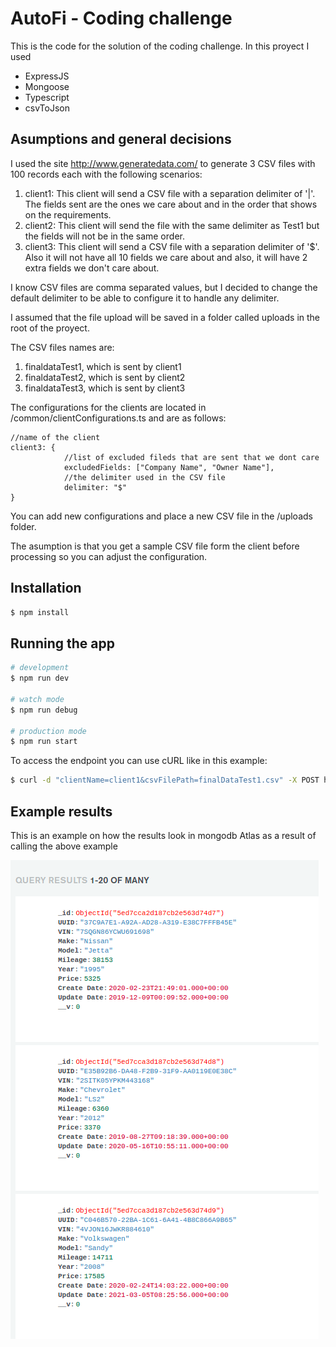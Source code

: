 # AutoFi - Coding challenge

This is the code for the solution of the coding challenge. In this proyect I used

- ExpressJS
- Mongoose
- Typescript
- csvToJson

## Asumptions and general decisions

I used the site http://www.generatedata.com/ to generate 3 CSV files with 100 records each with the following scenarios:

1. client1: This client will send a CSV file with a separation delimiter of '|'. The fields sent are the ones we care about and in the order that shows on the requirements.
2. client2: This client will send the file with the same delimiter as Test1 but the fields will not be in the same order.
3. client3: This client will send a CSV file with a separation delimiter of '$'. Also it will not have all 10 fields we care about and also, it will have 2 extra fields we don't care about.

I know CSV files are comma separated values, but I decided to change the default delimiter to be able to configure it to handle any delimiter.

I assumed that the file upload will be saved in a folder called uploads in the root of the proyect.

The CSV files names are:

1. finaldataTest1, which is sent by client1
2. finaldataTest2, which is sent by client2
3. finaldataTest3, which is sent by client3

The configurations for the clients are located in /common/clientConfigurations.ts and are as follows:
```
//name of the client
client3: {
            //list of excluded fileds that are sent that we dont care
            excludedFields: ["Company Name", "Owner Name"],
            //the delimiter used in the CSV file
            delimiter: "$"
}
```
You can add new configurations and place a new CSV file in the /uploads folder.

The asumption is that you get a sample CSV file form the client before processing so you can adjust the configuration.

## Installation

```bash
$ npm install
```

## Running the app

```bash
# development
$ npm run dev

# watch mode
$ npm run debug

# production mode
$ npm run start
```
To access the endpoint you can use cURL like in this example:
```bash
$ curl -d "clientName=client1&csvFilePath=finalDataTest1.csv" -X POST http://localhost:8080/api/v1/cars/processCarInfoFromCSV
```

## Example results

This is an example on how the results look in mongodb Atlas as a result of calling the above example

![Step 1](mongoStoredObjects.png)